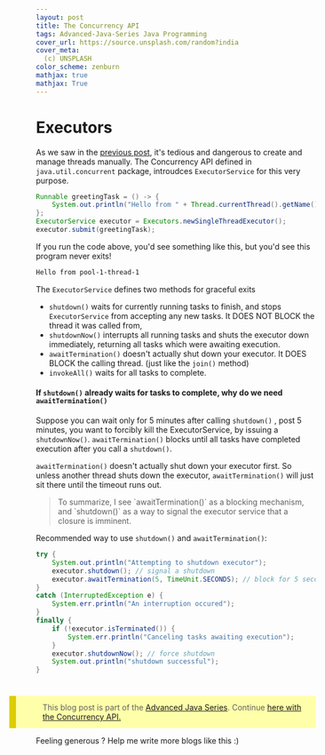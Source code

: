 ```yaml
---
layout: post
title: The Concurrency API
tags: Advanced-Java-Series Java Programming
cover_url: https://source.unsplash.com/random?india
cover_meta: 
  (c) UNSPLASH
color_scheme: zenburn
mathjax: true
mathjax: True
---
```

<style TYPE="text/css">
code.has-jax {font: inherit; font-size: 100%; background: inherit; border: inherit;}
</style>

<style>
blockquote.yellownote {
    border-left: 12px solid #dc0;
    background-color: #ffa;
    padding: 12px 12px 12px 0;
    margin-left: -48px;
    padding-left: 48px;
}
blockquote.sidenote {
    border-left: 12px solid #dc0;
    background-color: #ffa;
    padding: 12px 12px 12px 0;
    margin-left: -48px;
    padding-left: 48px;
}
</style>
<script type="text/x-mathjax-config">
MathJax.Hub.Config({
    tex2jax: {
        inlineMath: [['$','$']],
        skipTags: ['script', 'noscript', 'style', 'textarea', 'pre'] // removed 'code' entry
    }
});
MathJax.Hub.Queue(function() {
    var all = MathJax.Hub.getAllJax(), i;
    for(i = 0; i < all.length; i += 1) {
        all[i].SourceElement().parentNode.className += ' has-jax';
    }
});
</script>
<script type="text/javascript" src="https://cdnjs.cloudflare.com/ajax/libs/mathjax/2.7.4/MathJax.js?config=TeX-AMS_HTML-full"></script>

# Executors

As we saw in the <a href="https://abhinandandubey.github.io/posts/2020/10/10/Processes,-Threads-and-Concurrency.html" target="_blank">previous post</a>, it's tedious and dangerous to create and manage threads manually. The Concurrency API defined in `java.util.concurrent` package, introudces `ExecutorService` for this very purpose.


```java
Runnable greetingTask = () -> {
    System.out.println("Hello from " + Thread.currentThread().getName());
};
ExecutorService executor = Executors.newSingleThreadExecutor();
executor.submit(greetingTask);
```

If you run the code above, you'd see something like this, but you'd see this program never exits!

```bash
Hello from pool-1-thread-1
```

The `ExecutorService` defines two methods for graceful exits

- `shutdown()` waits for currently running tasks to finish, and stops `ExecutorService` from accepting any new tasks. It DOES NOT BLOCK the thread it was called from, 
- `shutdownNow()` interrupts all running tasks and shuts the executor down immediately, returning all tasks which were awaiting execution.
- `awaitTermination()` doesn't actually shut down your executor. It DOES BLOCK the calling thread. (just like the `join()` method)
- `invokeAll()` waits for all tasks to complete. 

#### If `shutdown()` already waits for tasks to complete, why do we need `awaitTermination()`

Suppose you can wait only for 5 minutes after calling `shutdown()` , post 5 minutes, you want to forcibly kill the ExecutorService, by issuing a `shutdownNow()`. `awaitTermination()` blocks until all tasks have completed execution after you call a `shutdown()`.

`awaitTermination()` doesn't actually shut down your executor first. So unless another thread shuts down the executor, `awaitTermination()` will just sit there until the timeout runs out.

<blockquote>
To summarize, I see `awaitTermination()` as a blocking mechanism, and `shutdown()` as a way to signal the executor service that a closure is imminent. 
</blockquote>

Recommended way to use `shutdown()` and `awaitTermination()`:

```java
try {
    System.out.println("Attempting to shutdown executor");
    executor.shutdown(); // signal a shutdown
    executor.awaitTermination(5, TimeUnit.SECONDS); // block for 5 seconds 
}
catch (InterruptedException e) {
    System.err.println("An interruption occured");
}
finally {
    if (!executor.isTerminated()) {
        System.err.println("Canceling tasks awaiting execution");
    }
    executor.shutdownNow(); // force shutdown
    System.out.println("shutdown successful");
}
```


# 




<blockquote class="yellownote">
This blog post is part of the <a href="https://abhinandandubey.github.io/posts/tags/Advanced-Java-Series">Advanced Java Series</a>. Continue <a href="https://abhinandandubey.github.io/posts/2020/10/10/The-Concurrency-API.html" target="_blank">here with the Concurrency API.</a> 
</blockquote>

Feeling generous ? Help me write more blogs like this :)  

<center>
<script type="text/javascript" src="https://cdnjs.buymeacoffee.com/1.0.0/button.prod.min.js" data-name="bmc-button" data-slug="abhinandandubey" data-color="#FFDD00" data-emoji=""  data-font="Cookie" data-text="Buy me a coffee" data-outline-color="#000" data-font-color="#000" data-coffee-color="#fff" ></script>
</center>
<br/>
<br/>
